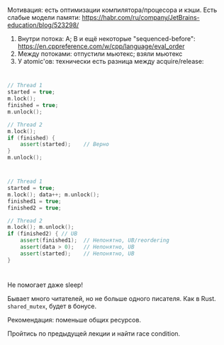 #
Мотивация: есть оптимизации компилятора/процесора и кэши.
Есть слабые модели памяти: https://habr.com/ru/company/JetBrains-education/blog/523298/

1. Внутри потока: A; B и ещё некоторые "sequenced-before": https://en.cppreference.com/w/cpp/language/eval_order
2. Между потоками: отпустили мьютекс; взяли мьютекс
3. У atomic'ов: технически есть разница между acquire/release: 

#
```c++
// Thread 1
started = true;
m.lock();
finished = true;
m.unlock();

// Thread 2
m.lock();
if (finished) {
    assert(started);    // Верно
}
m.unlock();
```

#
```c++
// Thread 1
started = true;
m.lock(); data++; m.unlock();
finished1 = true;
finished2 = true;

// Thread 2
m.lock(); m.unlock();
if (finished2) { // UB
    assert(finished1);  // Непонятно, UB/reordering
    assert(data > 0);   // Непонятно, UB
    assert(started);    // Непонятно, UB
}
```

#
Не помогает даже sleep!

Бывает много читателей, но не больше одного писателя. Как в Rust.
`shared_mutex`, будет в бонусе.

Рекомендация: поменьше общих ресурсов.

Пройтись по предыдущей лекции и найти race condition.
